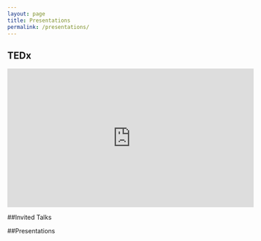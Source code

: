 ```yaml
---
layout: page
title: Presentations
permalink: /presentations/
---
```

  
## TEDx
<iframe width="560" height="315" src="https://www.youtube.com/embed/H8wt4GaYmGU" frameborder="0" allowfullscreen></iframe>
  
##Invited Talks

<script src="http://bibbase.org/show?bib=https%3A%2F%2Fapi.zotero.org%2Fusers%2F1482%2Fcollections%2FS2V48CWQ%2Fitems%3Fkey%3DLfia4L6YZVjMqsPKx6H3Qf3z%26format%3Dbibtex%26limit%3D100&jsonp=1&theme=side&authorFirst=1"></script> 
  
##Presentations
  
<script src="http://bibbase.org/show?bib=https%3A%2F%2Fapi.zotero.org%2Fusers%2F1482%2Fcollections%2F46P4C838%2Fitems%3Fkey%3DLfia4L6YZVjMqsPKx6H3Qf3z%26format%3Dbibtex%26limit%3D100&jsonp=1&theme=side&authorFirst=1"></script> 
